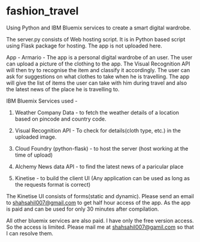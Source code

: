 # fashion_travel
Using Python and IBM Bluemix services to create a smart digital wardrobe.

The server.py consists of Web hosting script. It is in Python based script using Flask package for hosting. The app is not uploaded here.

App - Armario - The app is a personal digital wardrobe of an user. The user can upload a picture of the clothing to the app. The Visual Recognition API will then try to recognise the item and classify it accordingly. The user can ask for suggestions on what clothes to take when he is travelling. The app will give the list of items the user can take with him during travel and also the latest news of the place he is travelling to. 

IBM Bluemix Services used - 

1. Weather Company Data - to fetch the weather details of a location based on pincode and country code.

2. Visual Recognition API - To check for details(cloth type, etc.) in the uploaded image.

3. Cloud Foundry (python-flask) - to host the server (host working at the time of upload)

4. Alchemy News data API - to find the latest news of a paricular place

5. Kinetise - to build the client UI (Any application can be used as long as the requests format is correct)

The Kinetise UI consists of forms(static and dynamic). Please send an email to shahsahil007@gmail.com to get half hour access of the app. As the app is paid and can be used for only 30 minutes after compilation. 

All other bluemix services are also paid. I have only the free version access. So the access is limited. Please mail me at shahsahil007@gamil.com so that I can resolve them. 
